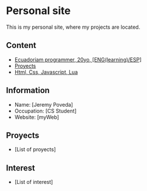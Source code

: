 # Personal site
This is my personal site, where my projects are located. 
## Content
* [Ecuadoriam programmer, 20yo, [ENG(learning)/ESP]](#información-personal)
* [Proyects](#proyectos)
* [Html, Css, Javascript, Lua](#intereses)
## Information
* Name: [Jeremy Poveda]
* Occupation: [CS Student]
* Website: [myWeb]
## Proyects
* [List of proyects]
## Interest
* [List of interest]
